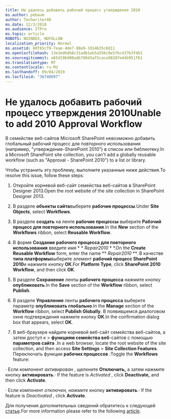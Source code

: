 ```yaml
---
title: Не удалось добавить рабочий процесс утверждения 2010
ms.author: pebaum
author: Techwriter40
ms.date: 12/3/2018
ms.audience: ITPro
ms.topic: article
ROBOTS: NOINDEX, NOFOLLOW
localization_priority: Normal
ms.assetid: 0df65cf9-7eae-4de7-88e9-1914635c8d11
ms.openlocfilehash: 13e3ed6db8c31adb1eb5a556c0e5fbc437b3fdb1
ms.sourcegitcommit: a65d196d00adb70045af5caca9828fe44b951f61
ms.translationtype: MT
ms.contentlocale: ru-RU
ms.lasthandoff: 09/04/2019
ms.locfileid: "36748697"
---
```

# <a name="unable-to-add-2010-approval-workflow"></a><span data-ttu-id="02e7c-102">Не удалось добавить рабочий процесс утверждения 2010</span><span class="sxs-lookup"><span data-stu-id="02e7c-102">Unable to add 2010 Approval Workflow</span></span>

<span data-ttu-id="02e7c-103">В семействе веб-сайтов Microsoft SharePoint невозможно добавить глобальный рабочий процесс для повторного использования (например, "утверждение-SharePoint 2010") в список или библиотеку.</span><span class="sxs-lookup"><span data-stu-id="02e7c-103">In a Microsoft SharePoint site collection, you can't add a globally reusable workflow (such as "Approval - SharePoint 2010") to a list or library.</span></span>
  
<span data-ttu-id="02e7c-104">Чтобы устранить эту проблему, выполните указанные ниже действия.</span><span class="sxs-lookup"><span data-stu-id="02e7c-104">To resolve this issue, follow these steps:</span></span> 
  
1. <span data-ttu-id="02e7c-105">Откройте корневой веб-сайт семейства веб-сайтов в SharePoint Designer 2013.</span><span class="sxs-lookup"><span data-stu-id="02e7c-105">Open the root website of the site collection in SharePoint Designer 2013.</span></span>
  
2. <span data-ttu-id="02e7c-106">В разделе **объекты сайта**выберите **рабочие процессы**.</span><span class="sxs-lookup"><span data-stu-id="02e7c-106">Under **Site Objects**, select **Workflows**.</span></span> 
  
3. <span data-ttu-id="02e7c-107">В разделе **создать** на ленте **рабочие процессы** выберите **Рабочий процесс для повторного использования**.</span><span class="sxs-lookup"><span data-stu-id="02e7c-107">In the **New** section of the **Workflows** ribbon, select **Reusable Workflow**.</span></span> 
  
4. <span data-ttu-id="02e7c-108">В форме **Создание рабочего процесса для повторного использования** введите имя \* \* *Repair2010* \* \*.</span><span class="sxs-lookup"><span data-stu-id="02e7c-108">On the **Create Reusable Workflow** form, enter the name \*\* *Repair2010* \*\*.</span></span> <span data-ttu-id="02e7c-109">В качестве **типа платформы**выберите элемент **рабочий процесс SharePoint 2010**и нажмите кнопку **ОК**.</span><span class="sxs-lookup"><span data-stu-id="02e7c-109">For **Platform Type**, click **SharePoint 2010 Workflow**, and then click **OK**.</span></span> 
  
1. <span data-ttu-id="02e7c-110">В разделе **Сохранение** ленты **рабочего процесса** нажмите кнопку **опубликовать**.</span><span class="sxs-lookup"><span data-stu-id="02e7c-110">In the **Save** section of the **Workflow** ribbon, select **Publish**.</span></span> 
  
2. <span data-ttu-id="02e7c-111">В разделе **Управление** ленты **рабочего процесса** выберите параметр **опубликовать глобально**.</span><span class="sxs-lookup"><span data-stu-id="02e7c-111">In the **Manage** section of the **Workflow** ribbon, select **Publish Globally**.</span></span> <span data-ttu-id="02e7c-112">В появившемся диалоговом окне подтверждения нажмите кнопку **ОК**.</span><span class="sxs-lookup"><span data-stu-id="02e7c-112">In the confirmation dialog box that appears, select **OK**.</span></span> 
  
3. <span data-ttu-id="02e7c-113">В веб-браузере найдите корневой веб-сайт семейства веб-сайтов, а затем доступ к \> **функциям семейства веб**-сайтов с помощью **параметров сайта** .</span><span class="sxs-lookup"><span data-stu-id="02e7c-113">In a web browser, locate the root website of the site collection, and then access **Site Settings** \> **Site Collection Features**.</span></span> <span data-ttu-id="02e7c-114">Переключать функции **рабочих процессов** :</span><span class="sxs-lookup"><span data-stu-id="02e7c-114">Toggle the **Workflows** feature:</span></span> 
  
<span data-ttu-id="02e7c-115">· Если компонент *активирован* , щелкните **Отключить,** а затем нажмите кнопку **активировать**.</span><span class="sxs-lookup"><span data-stu-id="02e7c-115">· If the feature is  *Activated*  , click **Deactivate,** and then click **Activate**.</span></span> 
  
<span data-ttu-id="02e7c-116">· Если компонент *отключен, нажмите* кнопку **активировать**.</span><span class="sxs-lookup"><span data-stu-id="02e7c-116">· If the feature is  *Deactivated*  , click **Activate**.</span></span> 
  
<span data-ttu-id="02e7c-117">Для получения дополнительных сведений обратитесь к следующей [статье](https://go.microsoft.com/fwlink/?linkid=2047770&amp;clcid=0x409).</span><span class="sxs-lookup"><span data-stu-id="02e7c-117">For more information please refer to the following [article](https://go.microsoft.com/fwlink/?linkid=2047770&amp;clcid=0x409).</span></span>
  


